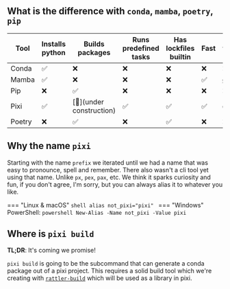 
## What is the difference with `conda`, `mamba`, `poetry`, `pip`

| Tool   | Installs python | Builds packages          | Runs predefined tasks | Has lockfiles builtin | Fast | Use without python                                                     |
|--------|-----------------|--------------------------|-----------------------|-----------------------|------|------------------------------------------------------------------------|
| Conda  | ✅               | ❌                        | ❌                     | ❌                     | ❌    | ❌                                                                      |
| Mamba  | ✅               | ❌                        | ❌                     | ❌                     | ✅    | [✅](https://mamba.readthedocs.io/en/latest/user_guide/micromamba.html) |
| Pip    | ❌               | ✅                        | ❌                     | ❌                     | ❌    | ❌                                                                      |
| Pixi   | ✅               | [🚧](under construction) | ✅                     | ✅                     | ✅    | ✅                                                                      |
| Poetry | ❌               | ✅                        | ❌                     | ✅                     | ❌    | ❌                                                                      |


## Why the name `pixi`
Starting with the name `prefix` we iterated until we had a name that was easy to pronounce, spell and remember.
There also wasn't a cli tool yet using that name.
Unlike `px`, `pex`, `pax`, etc.
We think it sparks curiosity and fun, if you don't agree, I'm sorry, but you can always alias it to whatever you like.

=== "Linux & macOS"
    ```shell
    alias not_pixi="pixi"
    ```
=== "Windows"
    PowerShell:
    ```powershell
    New-Alias -Name not_pixi -Value pixi
    ```

## Where is `pixi build`
**TL;DR**: It's coming we promise!

`pixi build` is going to be the subcommand that can generate a conda package out of a pixi project.
This requires a solid build tool which we're creating with [`rattler-build`](https://github.com/prefix-dev/rattler-build) which will be used as a library in pixi.
